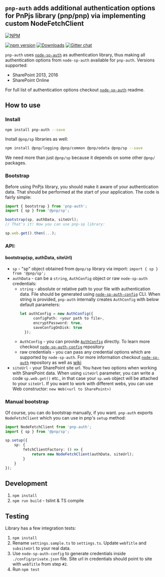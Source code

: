 ## `pnp-auth` adds additional authentication options for PnPjs library (pnp/pnp) via implementing custom NodeFetchClient

[![NPM](https://nodei.co/npm/pnp-auth.png?mini=true&downloads=true&downloadRank=true&stars=true)](https://nodei.co/npm/pnp-auth/)

[![npm version](https://badge.fury.io/js/pnp-auth.svg)](https://badge.fury.io/js/pnp-auth)
[![Downloads](https://img.shields.io/npm/dm/pnp-auth.svg)](https://www.npmjs.com/package/pnp-auth)
[![Gitter chat](https://badges.gitter.im/gitterHQ/gitter.png)](https://gitter.im/sharepoint-node/Lobby)

`pnp-auth` uses [`node-sp-auth`](https://github.com/s-KaiNet/node-sp-auth) as authentication library, thus making all authentication options from `node-sp-auth` available for `pnp-auth`. 
Versions supported:

- SharePoint 2013, 2016
- SharePoint Online

For full list of authentication options checkout [`node-sp-auth`](https://github.com/s-KaiNet/node-sp-auth) readme. 
## How to use

### Install
```bash
npm install pnp-auth --save
```
Install `@pnp/sp` libraries as well:
```bash
npm install @pnp/logging @pnp/common @pnp/odata @pnp/sp --save
```
We need more than just `@pnp/sp` because it depends on some other `@pnp/` packages.

### Bootstrap
Before using PnPjs library, you should make it aware of your authentication data. That should be performed at the start of your application. The code is fairly simple:

```TypeScript
import { bootstrap } from 'pnp-auth';
import { sp } from '@pnp/sp';

bootstrap(sp, authData, siteUrl); 
// That's it! Now you can use pnp-sp library:

sp.web.get().then(...);
```
### API:

#### bootstrap(sp, authData, siteUrl)
 - `sp` - "sp" object obtained from `@pnp/sp` library via import: `import { sp } from '@pnp/sp';`
  - `authData` - can be a `string`, `AuthConfig` object or raw `node-sp-auth` credentials:
    - `string` - absolute or relative path to your file with authentication data. File should be generated using [`node-sp-auth-config`](https://github.com/koltyakov/node-sp-auth-config) CLI. When string is provided, `pnp-auth` internally creates `AuthConfig` with below default parameters:
      ```TypeScript
      let authConfig = new AuthConfig({
            configPath: <your path to file>,
            encryptPassword: true,
            saveConfigOnDisk: true
        });
      ```
    - `AuthConfig` - you can provide [`AuthConfig`](https://github.com/koltyakov/node-sp-auth-config#usage-in-typescript) directly. To learn more checkout [`node-sp-auth-config`](https://github.com/koltyakov/node-sp-auth-config) repository
    - raw credentials - you can pass any credential options which are supported by `node-sp-auth`. For more information checkout [`node-sp-auth`](https://github.com/s-KaiNet/node-sp-auth) repository as well as [wiki](https://github.com/s-KaiNet/node-sp-auth/wiki)
 - `siteUrl` - your SharePoint site url. You have two options when working with SharePoint data. When using `siteUrl` parameter, you can write a code `sp.web.get()` etc., in that case your `sp.web` object will be attached to your `siteUrl`. If you want to work with different webs, you can use Web constructor: `new Web(<url to SharePoint>)`

 ### Manual bootstrap
 Of course, you can do bootstrap manually, if you want. `pnp-auth` exports `NodeFetchClient` which you can use in pnp's `setup` method:

```TypeScript
import NodeFetchClient from 'pnp-auth';
import { sp } from '@pnp/sp';

sp.setup({
    sp: {
        fetchClientFactory: () => {
            return new NodeFetchClient(authData, siteUrl);
        }
    }
});
```

## Development
1. `npm install`
2. `npm run build` - tslint & TS compile

## Testing
Library has a few integration tests:
1. `npm install`
2. Rename `settings.sample.ts` to `settings.ts`. Update `webTitle` and `subsiteUrl` to your real data.
3. Use `node-sp-auth-config` to generate credentials inside `./config/private.json` file. Site url in credentials should point to site with `webTitle` from step `#2`.
4. Run `npm test`